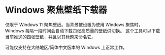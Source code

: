 # Windows 聚焦壁纸下载器

仅限于 Windows 11 聚焦壁纸。当背景被设置为使用 Windows 聚焦时，Windows 每隔一段时间会自动下载四张高质量的壁纸供切换。
这个工具可以下载当前推送的四张壁纸，并且以其标题来命名它。

可能仅支持在大陆地区/简体中文版本的 Windows 上正常工作。